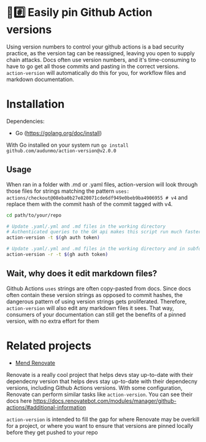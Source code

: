 # 📌#️⃣ Easily pin Github Action versions

Using version numbers to control your github actions is a bad security practice, as the version tag can be reassigned, leaving you open to supply chain attacks. Docs often use version numbers, and it's time-consuming to have to go get all those commits and pasting in the correct versions. `action-version` will automatically do this for you, for workflow files and markdown documentation.

# Installation

Dependencies:

- Go (<https://golang.org/doc/install>)

With Go installed on your system run `go install github.com/audunmo/action-version@v2.0.0`

## Usage

When ran in a folder with .md or .yaml files, action-version will look through those files for strings matching the pattern `uses: actions/checkout@08eba0b27e820071cde6df949e0beb9ba4906955 # v4` and replace them with the commit hash of the commit tagged with v4.

```bash
cd path/to/your/repo

# Update .yaml/.yml and .md files in the working directory
# Authenticated queries to the GH api makes this script run much faster, so we require the auth token. Easiest is to get the token from the `gh` cli
action-version -t $(gh auth token)

# Update .yaml/.yml and .md files in the working directory and in subfolders
action-version -r -t $(gh auth token)
```

## Wait, why does it edit markdown files?

Github Actions `uses` strings are often copy-pasted from docs. Since docs often contain these version strings as opposed to commit hashes, the dangerous pattern of using version strings gets proliferated. Therefore, `action-version` will also edit any markdown files it sees. That way, consumers of your documentation can still get the benefits of a pinned version, with no extra effort for them

# Related projects

- [Mend Renovate](https://github.com/apps/renovate)

Renovate is a really cool project that helps devs stay up-to-date with their dependecny version that helps devs stay up-to-date with their dependecny versions, including Github Actions versions. With some configuration, Renovate can perform similar tasks like `action-version`. You can see their docs here <https://docs.renovatebot.com/modules/manager/github-actions/#additional-information>

`action-version` is intended to fill the gap for where Renovate may be overkill for a project, or where you want to ensure that versions are pinned locally before they get pushed to your repo
